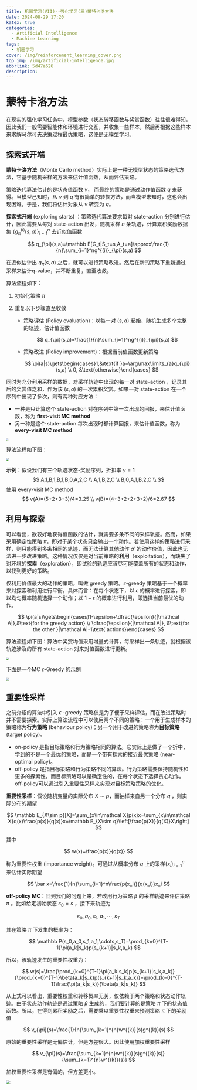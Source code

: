 ```yaml
---
title: 机器学习(VII)--强化学习(三)蒙特卡洛方法
date: 2024-08-29 17:20
katex: true
categories:
  - Artificial Intelligence
  - Machine Learning
tags:
  - 机器学习
cover: /img/reinforcement_learning_cover.png
top_img: /img/artificial-intelligence.jpg
abbrlink: 5d47a626
description: 
---
```


# 蒙特卡洛方法

在现实的强化学习任务中，模型参数（状态转移函数与奖赏函数）往往很难得知，因此我们一般需要智能体和环境进行交互，并收集一些样本，然后再根据这些样本来求解马尔可夫决策过程最优策略，这便是无模型学习。

## 探索式开端

**蒙特卡洛方法**（Monte Carlo method）实际上是一种无模型状态的策略迭代方法，它基于随机采样的方法来估计值函数，从而评估策略。

策略迭代算法估计的是状态值函数 $v$， 而最终的策略是通过动作值函数 $q$ 来获得。当模型己知时，从 $v$ 到 $q$ 有很简单的转换方法，而当模型未知时，这也会出现困难。于是，我们将估计对象从 $v$ 转变为 $q$。

**探索式开端** (exploring starts) ：策略选代算法要求每对 state-action 分别进行估计，因此需要从每对 state-action 出发，随机采样 $n$ 条轨迹，计算累积奖励数据集 $\{g^{(i)}_{\pi}(s,a)\}_{i=1}^n$ 去近似值函数

$$
q_{\pi}(s,a)=\mathbb E[G_t|S_t=s,A_t=a]\approx\frac{1}{n}\sum_{i=1}^ng^{(i)}_{\pi}(s,a)
$$

在近似估计出 $q_{\pi}(s,a)$ 之后，就可以进行策略改进。然后在新的策略下重新通过采样来估计q-value，并不断重复，直至收敛。

算法流程如下：

1. 初始化策略 $\pi$ 

2. 重复以下步骤直至收敛
   
   - 策略评估 (Policy evaluation)：以每一对 $(s,a)$ 起始，随机生成多个完整的轨迹，估计值函数
     
     $$
     q_{\pi}(s,a)=\frac{1}{n}\sum_{i=1}^ng^{(i)}_{\pi}(s,a)
     $$
   
   - 策略改进 (Policy improvement)：根据当前值函数更新策略
     
     $$
     \pi(a|s)\gets\begin{cases}1,&\text{if }a=\arg\max\limits_{a}q_{\pi}(s,a) \\ 0, &\text{otherwise}\end{cases}
     $$

同时为充分利用采样的数据，对采样轨迹中出现的每一对 state-action ，记录其后的奖赏值之和，作为该 $(s,a)$ 的一次累积奖赏。如果一对 state-action 在一个序列中出现了多次，则有两种对应方法：

- 一种是只计算这个 state-action 对在序列中第一次出现的回报，来估计值函数，称为 **first-visit MC method**
- 另一种是这个 state-action 每次出现时都计算回报，来估计值函数，称为**every-visit MC method**

<img src="https://warehouse-1310574346.cos.ap-shanghai.myqcloud.com/images/ML/multiple_subepisodes.png" style="zoom:35%;" />

算法流程如下图：

<img src="https://warehouse-1310574346.cos.ap-shanghai.myqcloud.com/images/ML/Monte_Carlo_ES.png" style="zoom:50%;" />

**示例**：假设我们有三个轨迹状态-奖励序列，折扣率 $\gamma=1$
$$
A,1,B,1,B,1,B,0,A,2,C \\
A,1,B,2,C \\
B,0,A,1,B,2,C \\
$$
使用 every-visit MC method
$$
v(A)=(5+2+3+3)/4=3.25 \\
v(B)=(4+3+2+2+3+2)/6=2.67
$$

## 利用与探索

可以看出，欲较好地获得值函数的估计，就需要多条不同的采样轨迹。然而，如果采用确定性策略 $\pi$，即对于某个状态只会输出一个动作。若使用这样的策略进行采样，则只能得到多条相同的轨迹，而无法计算其他动作 $a'$ 的动作价值，因此也无法进一步改进策略。这种情况仅仅是对当前策略的**利用**（exploitation），而缺失了对环境的**探索**（exploration），即试验的轨迹应该尽可能覆盖所有的状态和动作，以找到更好的策略。

仅利用价值最大的动作的策略，叫做 greedy 策略。$\epsilon$-greedy 策略基于一个概率来对探索和利用进行平衡。具体而言：在每个状态下，以 $\epsilon$ 的概率进行探索，即以均匀概率随机选择一个动作；以 $1-\epsilon$ 的概率进行利用，即选择当前最优的动作。

$$
\pi(a|s)\gets\begin{cases}1-\epsilon+\dfrac{\epsilon}{|\mathcal A|},&\text{for the greedy action} \\ \dfrac{\epsilon}{|\mathcal A|}, &\text{for the other }|\mathcal A|-1\text{ actions}\end{cases}
$$

算法流程如下图：算法中奖赏均值采用增量式计算，每采样出一条轨迹，就根据该轨迹涉及的所有 state-action 对来对值函数进行更新。

<img src="https://warehouse-1310574346.cos.ap-shanghai.myqcloud.com/images/ML/Monte_Carlo_e-Greedy.png" style="zoom:50%;" />

下面是一个MC $\epsilon$-Greedy 的示例

<img src="https://warehouse-1310574346.cos.ap-shanghai.myqcloud.com/images/ML/MC_e-greedy_example.png" style="zoom:50%;" />

## 重要性采样

之前介绍的算法中引入 $\epsilon$ -greedy 策略仅是为了便于采样评估，而在改进策略时并不需要探索。实际上算法流程中可以使用两个不同的策略：一个用于生成样本的策略称为**行为策略** (behaviour policy)；另一个用于改进的策略称为**目标策略**(target policy)。

- on-policy 是指目标策略和行为策略相同的算法。它实际上是做了一个折中，学到的不是一个最优的策略，而是一个带有探索的接近最优策略 (near-optimal policy)。
- off-policy 是指目标策略和行为策略不同的算法。行为策略需要保持随机性和更多的探索性，而目标策略可以是确定性的，在每个状态下选择贪心动作。off-policy可以通过引入重要性采样来实现对目标策略策略的优化。

**重要性采样**：假设随机变量的实际分布 $X\sim p$，而抽样来自另一个分布 $q$ ，则实际分布的期望

$$
\mathbb E_{X\sim p}[X]=\sum_{x\in\mathcal X}p(x)x=\sum_{x\in\mathcal X}q(x)\frac{p(x)}{q(x)}x=\mathbb E_{X\sim q}\left[\frac{p(X)}{q(X)}X\right]
$$

其中 

$$
w(x)=\frac{p(x)}{q(x)}
$$

称为重要性权重 (importance weight)。可通过从概率分布 $q$ 上的采样$\{x_i\}_{i=1}^n$ 来估计实际期望

$$
\bar x=\frac{1}{n}\sum_{i=1}^n\frac{p(x_i)}{q(x_i)}x_i
$$

**off-policy MC**：回到我们的问题上来，若改用行为策略 $\beta$ 的采样轨迹来评估策略 $\pi$ 。比如给定初始状态 $s_0=s$ ，接下来轨迹为

$$
s_0,a_0,s_1,a_1,\cdots,s_T
$$

其在策略 $\pi$ 下发生的概率为：

$$
\mathbb P(s_0,a_0,s_1,a_1,\cdots,s_T)=\prod_{k=0}^{T-1}\pi(a_k|s_k)p(s_{k+1}|s_k,a_k)
$$

所以，该轨迹发生的重要性权重为：

$$
w(s)=\frac{\prod_{k=0}^{T-1}\pi(a_k|s_k)p(s_{k+1}|s_k,a_k)}{\prod_{k=0}^{T-1}\beta(a_k|s_k)p(s_{k+1}|s_k,a_k)}=\prod_{k=0}^{T-1}\frac{\pi(a_k|s_k)}{\beta(a_k|s_k)}
$$

从上式可以看出，重要性权重和转移概率无关，仅依赖于两个策略和状态动作轨迹。由于状态动作轨迹是通过策略 $\beta$ 生成的，我们要计算的是策略 $\pi$ 下的状态值函数。所以，在得到累积奖励之后，需要乘以重要性权重来预测策略 $\pi$ 下的奖励值

$$
v_{\pi}(s)=\frac{1}{n}\sum_{k=1}^{n}w^{(k)}(s)g^{(k)}(s)
$$

原始的重要性采样是无偏估计，但是方差很大。因此使用加权重要性采样

$$
v_{\pi}(s)=\frac{\sum_{k=1}^{n}w^{(k)}(s)g^{(k)}(s)}{\sum_{k=1}^{n}w^{(k)}(s)}
$$

加权重要性采样是有偏的，但方差更小。

<img src="https://warehouse-1310574346.cos.ap-shanghai.myqcloud.com/images/ML/Monte_Carlo_off-policy.png" style="zoom:67%;" />



